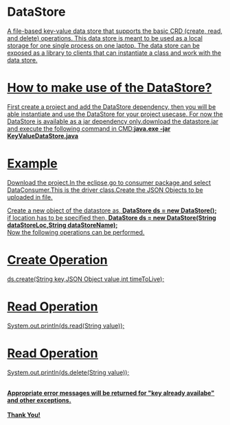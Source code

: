 <h1><b>DataStore</b>
</h1>
<u/>
A file-based key-value data store that supports the basic CRD (create, read, and delete) operations. This data store is meant to be used as a local storage for one single process on one laptop. The data store can be exposed as a library to clients that can instantiate a class and work with the data store. 

<h1><u/>
How to make use of the DataStore?
</h1>
First create a project and add the DataStore dependency, then you will be able instantiate and use the DataStore for your project usecase. For now the DataStore is available as a jar dependency only.download the datastore.jar and execute the following command in CMD:<b>java.exe -jar KeyValueDataStore.java</b> 

<h1>Example</h1><u/>
Download the project.In the eclipse,go to consumer package,and select DataConsumer.This is the driver class.Create the JSON Objects to be uploaded in file. 

Create a new object of the datastore as,
<b>DataStore ds = new DataStore();</b></h2><br/>
 if location has to be specified then,
<b>DataStore ds = new DataStore(String dataStoreLoc,String dataStoreName);</b></h2><br/>
Now the following operations can be performed.</h2><u/>

<h1><b>Create Operation</b></h1><u/>
  ds.create(String key,JSON Object value,int timeToLive);
 
<h1><b>Read Operation</b></h1><u />
   System.out.println(ds.read(String value));

<h1><b>Read Operation</b></h1><u />
   System.out.println(ds.delete(String value));
<u /><br><br>
  
<b>Appropriate error messages will be returned for "key already availabe" and other exceptions.</b>
<br><br>
<b> Thank You!</b>
